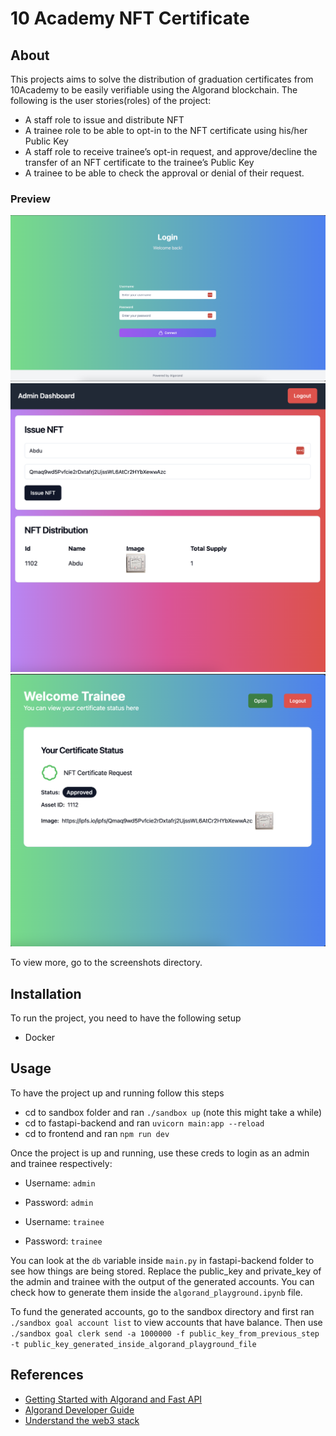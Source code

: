 # 10 Academy NFT Certificate

## About <a name = "about"></a>

This projects aims to solve the distribution of graduation certificates from 10Academy to be easily verifiable using the Algorand blockchain. The following is the user stories(roles) of the project:

- A staff role to issue and distribute NFT
- A trainee role to be able to opt-in to the NFT certificate using his/her Public Key
- A staff role to receive trainee’s opt-in request, and approve/decline the transfer of an NFT certificate to the trainee’s Public Key
- A trainee to be able to check the approval or denial of their request.

### Preview

![Frontend preview](screenshots/login-page.png "Preview is not functional atm and is just a prototype preview.")
![Frontend preview](screenshots/admin-issue-nft-page.png "Preview is not functional atm and is just a prototype preview.")
![Frontend preview](screenshots/trainee-certificate-view-page.png "Preview is not functional atm and is just a prototype preview.")

To view more, go to the screenshots directory.

## Installation <a name = "installation"></a>

To run the project, you need to have the following setup

- Docker

## Usage <a name = "usage"></a>

To have the project up and running follow this steps

- cd to sandbox folder and ran `./sandbox up` (note this might take a while)
- cd to fastapi-backend and ran `uvicorn main:app --reload`
- cd to frontend and ran `npm run dev`

Once the project is up and running, use these creds to login as an admin and trainee respectively:

- Username: `admin`
- Password: `admin`

- Username: `trainee`
- Password: `trainee`

You can look at the `db` variable inside `main.py` in fastapi-backend folder to see how things are being stored. Replace the public_key and private_key of the admin and trainee with the output of the generated accounts. You can check how to generate them inside the `algorand_playground.ipynb` file.

To fund the generated accounts, go to the sandbox directory and first ran `./sandbox goal account list` to view accounts that have balance. Then use `./sandbox goal clerk send -a 1000000 -f public_key_from_previous_step -t public_key_generated_inside_algorand_playground_file`

## References

- [Getting Started with Algorand and Fast API](https://developer.algorand.org/solutions/python-algorand-sdk-and-fastapi/)
- [Algorand Developer Guide](https://developer.algorand.org/docs/get-started/dapps/)
- [Understand the web3 stack](https://edgeandnode.com/blog/defining-the-web3-stack)
